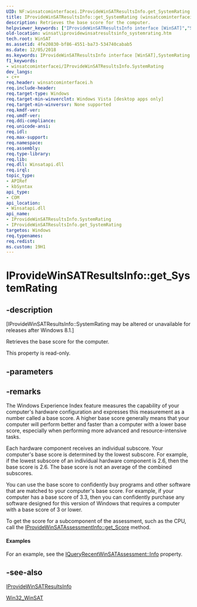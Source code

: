 ```yaml
---
UID: NF:winsatcominterfacei.IProvideWinSATResultsInfo.get_SystemRating
title: IProvideWinSATResultsInfo::get_SystemRating (winsatcominterfacei.h)
description: Retrieves the base score for the computer.helpviewer_keywords: ["IProvideWinSATResultsInfo interface [WinSAT]","SystemRating property","IProvideWinSATResultsInfo.SystemRating","IProvideWinSATResultsInfo.get_SystemRating","IProvideWinSATResultsInfo::SystemRating","IProvideWinSATResultsInfo::get_SystemRating","SystemRating property [WinSAT]","SystemRating property [WinSAT]","IProvideWinSATResultsInfo interface","get_SystemRating","winsat.iprovidewinsatresultsinfo_systemrating","winsatcominterfacei/IProvideWinSATResultsInfo::SystemRating","winsatcominterfacei/IProvideWinSATResultsInfo::get_SystemRating"]
old-location: winsat\iprovidewinsatresultsinfo_systemrating.htm
tech.root: WinSAT
ms.assetid: 4fe20830-bf86-4551-ba73-534740cabab5
ms.date: 12/05/2018
ms.keywords: IProvideWinSATResultsInfo interface [WinSAT],SystemRating property, IProvideWinSATResultsInfo.SystemRating, IProvideWinSATResultsInfo.get_SystemRating, IProvideWinSATResultsInfo::SystemRating, IProvideWinSATResultsInfo::get_SystemRating, SystemRating property [WinSAT], SystemRating property [WinSAT],IProvideWinSATResultsInfo interface, get_SystemRating, winsat.iprovidewinsatresultsinfo_systemrating, winsatcominterfacei/IProvideWinSATResultsInfo::SystemRating, winsatcominterfacei/IProvideWinSATResultsInfo::get_SystemRating
f1_keywords:
- winsatcominterfacei/IProvideWinSATResultsInfo.SystemRating
dev_langs:
- c++
req.header: winsatcominterfacei.h
req.include-header: 
req.target-type: Windows
req.target-min-winverclnt: Windows Vista [desktop apps only]
req.target-min-winversvr: None supported
req.kmdf-ver: 
req.umdf-ver: 
req.ddi-compliance: 
req.unicode-ansi: 
req.idl: 
req.max-support: 
req.namespace: 
req.assembly: 
req.type-library: 
req.lib: 
req.dll: Winsatapi.dll
req.irql: 
topic_type:
- APIRef
- kbSyntax
api_type:
- COM
api_location:
- Winsatapi.dll
api_name:
- IProvideWinSATResultsInfo.SystemRating
- IProvideWinSATResultsInfo.get_SystemRating
targetos: Windows
req.typenames: 
req.redist: 
ms.custom: 19H1
---
```


# IProvideWinSATResultsInfo::get_SystemRating


## -description


<p class="CCE_Message">[IProvideWinSATResultsInfo::SystemRating may be altered or unavailable for releases after Windows 8.1.]

Retrieves the base score for the computer.

This property is read-only.


## -parameters


## -remarks



The Windows Experience Index feature measures the capability of your computer's hardware configuration and expresses this measurement as a number called a base score. A higher base score generally means that your computer will perform better and faster than a computer with a lower base score, especially when performing more advanced and resource-intensive tasks. 



Each hardware component receives an individual subscore. Your computer's base score is determined by the lowest subscore. For example, if the lowest subscore of an individual hardware component is 2.6, then the base score is 2.6. The base score is not an average of the combined subscores.



You can use the base score to confidently buy programs and other software that are matched to your computer's base score. For example, if your computer has a base score of 3.3, then you can confidently purchase any software designed for this version of Windows that requires a computer with a base score of 3 or lower.


To get the score for a subcomponent of the assessment, such as the CPU, call the <a href="https://docs.microsoft.com/windows/desktop/api/winsatcominterfacei/nf-winsatcominterfacei-iprovidewinsatassessmentinfo-get_score">IProvideWinSATAssessmentInfo::get_Score</a> method.


#### Examples

For an example, see the <a href="https://docs.microsoft.com/windows/desktop/api/winsatcominterfacei/nf-winsatcominterfacei-iqueryrecentwinsatassessment-get_info">IQueryRecentWinSATAssessment::Info</a> property.

<div class="code"></div>



## -see-also




<a href="https://docs.microsoft.com/windows/desktop/api/winsatcominterfacei/nn-winsatcominterfacei-iprovidewinsatresultsinfo">IProvideWinSATResultsInfo</a>



<a href="https://docs.microsoft.com/windows/desktop/WinSAT/win32-winsat">Win32_WinSAT</a>
 

 

